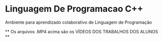 # Linguagem De Programacao C++
Ambiente para aprendizado colaborativo de Linguagem de Programação

** Os arquivos .MP4 acima são os VÍDEOS DOS TRABALHOS DOS ALUNOS **

